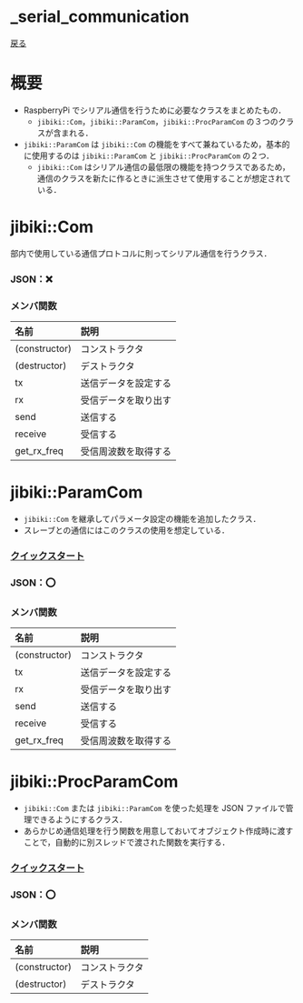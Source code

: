 # _serial_communication
[戻る](../../README.md/#リファレンス)

# 概要
* RaspberryPi でシリアル通信を行うために必要なクラスをまとめたもの．
    * `jibiki::Com`，`jibiki::ParamCom`，`jibiki::ProcParamCom` の３つのクラスが含まれる．
* `jibiki::ParamCom` は `jibiki::Com` の機能をすべて兼ねているため，基本的に使用するのは `jibiki::ParamCom` と `jibiki::ProcParamCom` の２つ．
    * `jibiki::Com` はシリアル通信の最低限の機能を持つクラスであるため，通信のクラスを新たに作るときに派生させて使用することが想定されている．

# jibiki::Com
部内で使用している通信プロトコルに則ってシリアル通信を行うクラス．
### JSON：:x:
### メンバ関数
|名前|説明|
|:-|:-|
|(constructor)|コンストラクタ|
|(destructor)|デストラクタ|
|tx|送信データを設定する|
|rx|受信データを取り出す|
|send|送信する|
|receive|受信する|
|get_rx_freq|受信周波数を取得する|

# jibiki::ParamCom
* `jibiki::Com` を継承してパラメータ設定の機能を追加したクラス．
* スレーブとの通信にはこのクラスの使用を想定している．
### [クイックスタート](quick_param_com.md)
### JSON：:o:
### メンバ関数
|名前|説明|
|:-|:-|
|(constructor)|コンストラクタ|
|tx|送信データを設定する|
|rx|受信データを取り出す|
|send|送信する|
|receive|受信する|
|get_rx_freq|受信周波数を取得する|

# jibiki::ProcParamCom
* `jibiki::Com` または `jibiki::ParamCom` を使った処理を JSON ファイルで管理できるようにするクラス．
* あらかじめ通信処理を行う関数を用意しておいてオブジェクト作成時に渡すことで，自動的に別スレッドで渡された関数を実行する．
### [クイックスタート](quick_proc_param_com.md)
### JSON：:o:
### メンバ関数
|名前|説明|
|:-|:-|
|(constructor)|コンストラクタ|
|(destructor)|デストラクタ|